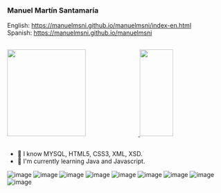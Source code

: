 ### Manuel Martín Santamaría

English:  https://manuelmsni.github.io/manuelmsni/index-en.html
<br/>
Spanish:  https://manuelmsni.github.io/manuelmsni

##


<div>
  <a href="https://github.com/manuelmsni">
    <img height="200em" width="60%" src="https://github-readme-stats.vercel.app/api?username=manuelmsni&show_icons=true&theme=dark&include_all_commits=true&count_private=true"/>
    <img height="200em" width="39%" src="https://github-readme-stats.vercel.app/api/top-langs/?username=manuelmsni&layout=compact&langs_count=12&theme=dark"/>
  </a>
</div>
  
 ##

- 📖 I know MYSQL, HTML5, CSS3, XML, XSD.
- 🌱 I'm currently learning Java and Javascript.

![image](https://img.shields.io/badge/Java-5181A2?style=for-the-badge&logo=openjdk&logoColor=black)
![image](https://img.shields.io/badge/JavaScript-F7DF1E?style=for-the-badge&logo=javascript&logoColor=black)
![image](https://img.shields.io/badge/jQuery-0769AD?style=for-the-badge&logo=jquery&logoColor=white)
![image](https://img.shields.io/badge/HTML5-E34F26?style=for-the-badge&logo=html5&logoColor=white)
![image](https://img.shields.io/badge/XML-2c2b2b?style=for-the-badge&logo=scala&logoColor=white)
![image](https://img.shields.io/badge/CSS3-1572B6?style=for-the-badge&logo=css3&logoColor=white)
![image](https://img.shields.io/badge/Bootstrap-563D7C?style=for-the-badge&logo=bootstrap&logoColor=white)
![image](https://img.shields.io/badge/MySQL-00000F?style=for-the-badge&logo=mysql&logoColor=white)
![image](https://img.shields.io/badge/Linux-E34F26?style=for-the-badge&logo=linux&logoColor=black)
